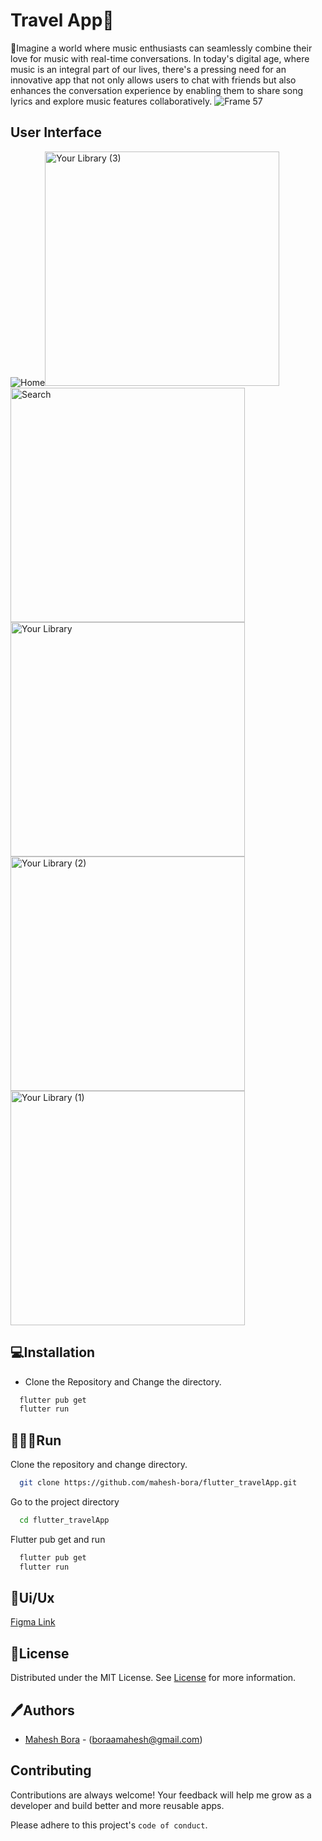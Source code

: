# Travel App🚗

📂Imagine a world where music enthusiasts can seamlessly combine their love for music with real-time conversations. In today's digital age, where music is an integral part of our lives, there's a pressing need for an innovative app that not only allows users to chat with friends but also enhances the conversation experience by enabling them to share song lyrics and explore music features collaboratively.
![Frame 57](https://github.com/mahesh-bora/opinhacks_project1/assets/101460679/12674bb3-de61-4149-9675-678b2927a468)



## User Interface
![Home](https://github.com/mahesh-bora/opinhacks_project1/assets/101460679/98de31f9-a511-4e9e-871d-04ae93566f50)<img width="375" alt="Your Library (3)" src="https://github.com/mahesh-bora/opinhacks_project1/assets/101460679/66cbc0aa-af14-4826-b14e-6cc7cbaba426">
<img width="375" alt="Search" src="https://github.com/mahesh-bora/opinhacks_project1/assets/101460679/2a279d24-f5f6-4deb-9897-d46f43b2e0fd">
<img width="375" alt="Your Library" src="https://github.com/mahesh-bora/opinhacks_project1/assets/101460679/f68d9338-50e8-4bc6-bc32-05de801eaa88">
<img width="375" alt="Your Library (2)" src="https://github.com/mahesh-bora/opinhacks_project1/assets/101460679/08bc3d83-3b67-4aa2-9caa-32291f991d7d">
<img width="375" alt="Your Library (1)" src="https://github.com/mahesh-bora/opinhacks_project1/assets/101460679/c30d877c-8345-4fb6-a524-d30dd80db914">




## 💻Installation

* Clone the Repository and Change the directory.

```bash
  flutter pub get
  flutter run
```
    
## 🧑🏻‍💻Run 

Clone the repository and change directory.

```bash
  git clone https://github.com/mahesh-bora/flutter_travelApp.git
```

Go to the project directory

```bash
  cd flutter_travelApp
```

Flutter pub get and run
```bash
  flutter pub get
  flutter run
```




## 📎Ui/Ux

[Figma Link](https://www.figma.com/file/Hk8K3hipJwuU6HdViD8iGG/OpinHacks?type=design&node-id=0-1&mode=design&t=aaZ4Zqgen87mcPzC-0)


## 📄License

Distributed under the MIT License. See [License](https://choosealicense.com/licenses/mit/) for more information.


## 🖊️Authors

- [Mahesh Bora](https://www.github.com/mahesh-bora) - (boraamahesh@gmail.com)


## Contributing

Contributions are always welcome! Your feedback will help me grow as a developer and build better and more reusable apps.

Please adhere to this project's `code of conduct`.

